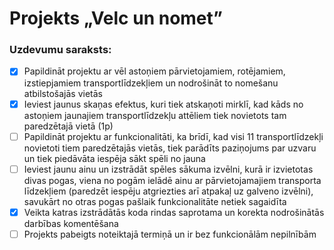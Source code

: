 #  Projekts „Velc un nomet”
### Uzdevumu saraksts:
-  [x] Papildināt projektu ar vēl astoņiem pārvietojamiem, rotējamiem, izstiepjamiem
transportlīdzekļiem un nodrošināt to nomešanu atbilstošajās vietās
-  [x] Ieviest jaunus skaņas efektus, kuri tiek atskaņoti mirklī, kad kāds no astoņiem jaunajiem
transportlīdzekļu attēliem tiek novietots tam paredzētajā vietā (1p)
-  [ ] Papildināt projektu ar funkcionalitāti, ka brīdī, kad visi 11 transportlīdzekļi novietoti tiem
paredzētajās vietās, tiek parādīts paziņojums par uzvaru un tiek piedāvāta iespēja sākt spēli no
jauna
-  [ ] Ieviest jaunu ainu un izstrādāt spēles sākuma izvēlni, kurā ir izvietotas divas pogas, viena no
pogām ielādē ainu ar pārvietojamajiem transporta līdzekļiem (paredzēt iespēju atgriezties arī
atpakaļ uz galveno izvēlni), savukārt no otras pogas pašlaik funkcionalitāte netiek sagaidīta
-  [x] Veikta katras izstrādātās koda rindas saprotama un korekta nodrošinātās darbības komentēšana
-  [ ] Projekts pabeigts noteiktajā termiņā un ir bez funkcionālām nepilnībām
